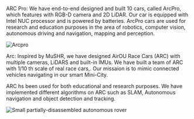 
ARC Pro:
We have end-to-end designed and built 10 cars, called ArcPro, which features with RGB-D camera and 2D LiDAR. Our car is equipped with Intel NUC processor and is powered by batteries.
ArcPro cars are used for research and education purposes in the area of robotics, computer vision, autonomous driving and navigation, mapping and perception.


![Arcpro](/assets/images/arcpro.png)


Arc:
Inspired by MuSHR, we have designed AirOU Race Cars (ARC) with multiple cameras, LiDARS and built-in IMUs. We have built a team of ARC with 1/10 th scale of real race cars,. Our missaion is to mimic connected vehicles navigating in our smart Mini-City.

ARC hs been used for both educational and research purposes. We have implemented different algorithms on ARC such as SLAM, Autonomous navigation and object detection and tracking. 

![Small partially-disassembled autonomous rover](/assets/images/cars.png)
